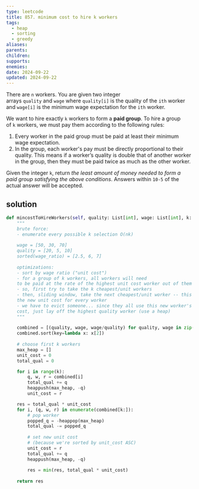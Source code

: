 ```yaml
---
type: leetcode
title: 857. minimum cost to hire k workers
tags:
  - heap
  - sorting
  - greedy
aliases: 
parents: 
children: 
supports: 
enemies: 
date: 2024-09-22
updated: 2024-09-22
---
```


There are `n` workers. You are given two integer arrays `quality` and `wage` where `quality[i]` is the quality of the `ith` worker and `wage[i]` is the minimum wage expectation for the `ith` worker.

We want to hire exactly `k` workers to form a **paid group**. To hire a group of `k` workers, we must pay them according to the following rules:

1. Every worker in the paid group must be paid at least their minimum wage expectation.
2. In the group, each worker's pay must be directly proportional to their quality. This means if a worker’s quality is double that of another worker in the group, then they must be paid twice as much as the other worker.

Given the integer `k`, return _the least amount of money needed to form a paid group satisfying the above conditions_. Answers within `10-5` of the actual answer will be accepted.

## solution

```python
def mincostToHireWorkers(self, quality: List[int], wage: List[int], k: int) -> float:
	"""
	brute force:
	- enumerate every possible k selection O(nk)
	  
	wage = [50, 30, 70]
	quality = [20, 5, 10]
	sorted(wage_ratio) = [2.5, 6, 7]
	  
	optimizations:
	- sort by wage ratio ("unit cost")
	- for a group of k workers, all workers will need
	to be paid at the rate of the highest unit cost worker out of them
	- so, first try to take the k cheapest/unit workers
	- then, sliding window, take the next cheapest/unit worker -- this will be
	the new unit cost for every worker
	- we have to evict someone... since they all use this new worker's unit
	cost, just lay off the highest quality worker (use a heap)
	"""
	  
	combined = [(quality, wage, wage/quality) for quality, wage in zip(quality, wage)]
	combined.sort(key=lambda x: x[2])
	  
	# choose first k workers
	max_heap = []
	unit_cost = 0
	total_qual = 0

	for i in range(k):
		q, w, r = combined[i]
		total_qual += q
		heappush(max_heap, -q)
		unit_cost = r

	res = total_qual * unit_cost
	for i, (q, w, r) in enumerate(combined[k:]):
		# pop worker
		popped_q = -heappop(max_heap)
		total_qual -= popped_q
	  
		# set new unit cost
		# (because we're sorted by unit_cost ASC)
		unit_cost = r
		total_qual += q
		heappush(max_heap, -q)
	  
		res = min(res, total_qual * unit_cost)
	  
	return res
```
